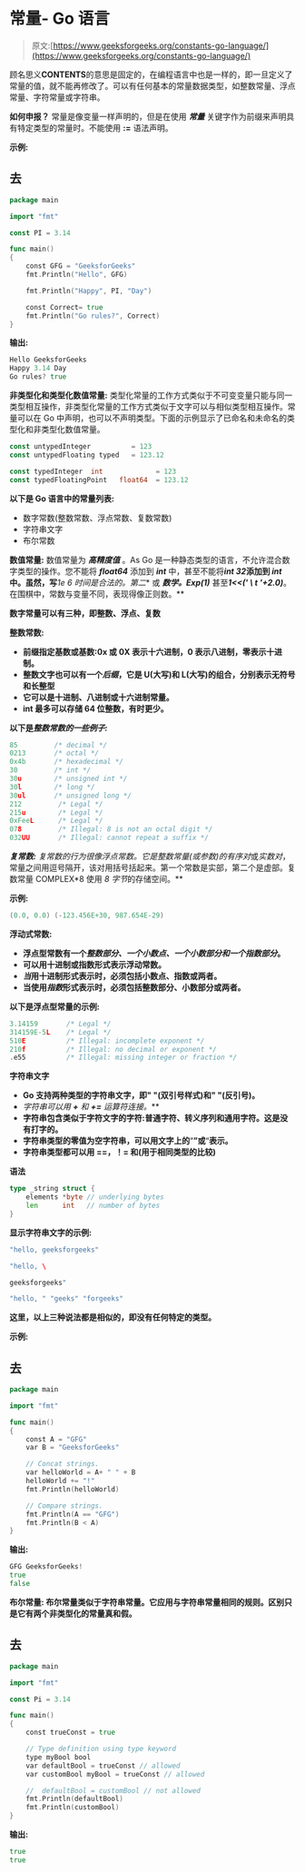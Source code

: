 # 常量- Go 语言

> 原文:[https://www.geeksforgeeks.org/constants-go-language/](https://www.geeksforgeeks.org/constants-go-language/)

顾名思义**CONTENTS**的意思是固定的，在编程语言中也是一样的，即一旦定义了常量的值，就不能再修改了。可以有任何基本的常量数据类型，如整数常量、浮点常量、字符常量或字符串。

**如何申报？**
常量是像变量一样声明的，但是在使用 ***常量*** 关键字作为前缀来声明具有特定类型的常量时。不能使用 **:=** 语法声明。

**示例:**

## 去

```go
package main

import "fmt"

const PI = 3.14

func main()
{
    const GFG = "GeeksforGeeks"
    fmt.Println("Hello", GFG)

    fmt.Println("Happy", PI, "Day")

    const Correct= true
    fmt.Println("Go rules?", Correct)
}
```

**输出:**

```go
Hello GeeksforGeeks
Happy 3.14 Day
Go rules? true
```

**非类型化和类型化数值常量:**
类型化常量的工作方式类似于不可变变量只能与同一类型相互操作，非类型化常量的工作方式类似于文字可以与相似类型相互操作。常量可以在 Go 中声明，也可以不声明类型。下面的示例显示了已命名和未命名的类型化和非类型化数值常量。

```go
const untypedInteger          = 123
const untypedFloating typed   = 123.12

const typedInteger  int             = 123
const typedFloatingPoint   float64  = 123.12
```

**以下是 Go 语言中的常量列表:**

*   数字常数(整数常数、浮点常数、复数常数)
*   字符串文字
*   布尔常数

**数值常量:**
数值常量为 ***高精度值*** 。As Go 是一种静态类型的语言，不允许混合数字类型的操作。您不能将 ***float64*** 添加到 ***int*** 中，甚至不能将***int 32*****添加到 ***int*** 中。虽然，写***1e 6 *时间是合法的。第二*** 或 ***数学。Exp(1)*** 甚至***1<<(' \ t '+2.0)***。在围棋中，常数与变量不同，表现得像正则数。**

**数字常量可以有三种，即整数、浮点、复数**

****整数常数:****

*   **前缀指定基数或基数:0x 或 0X 表示十六进制，0 表示八进制，零表示十进制。**
*   **整数文字也可以有一个*后缀*，它是 U(大写)和 L(大写)的组合，分别表示无符号和长整型**
*   **它可以是十进制、八进制或十六进制常量。**
*   **int 最多可以存储 64 位整数，有时更少。**

**以下是*整数常数的一些例子:***

```go
85         /* decimal */
0213       /* octal */
0x4b       /* hexadecimal */
30         /* int */
30u        /* unsigned int */
30l        /* long */
30ul       /* unsigned long */
212         /* Legal */
215u        /* Legal */
0xFeeL      /* Legal */
078         /* Illegal: 8 is not an octal digit */
032UU       /* Illegal: cannot repeat a suffix */
```

****复常数:**
复常数的行为很像浮点常数。它是整数常量(或参数)的*有序对*或*实数对*，常量之间用逗号隔开，该对用括号括起来。第一个常数是实部，第二个是虚部。复数常量 COMPLEX*8 使用 *8 字节*的存储空间。**

****示例:****

```go
(0.0, 0.0) (-123.456E+30, 987.654E-29)
```

****浮动式常数:****

*   **浮点型常数有一个*整数部分、一个小数点、一个小数部分和一个指数部分*。**
*   **可以用十进制或指数形式表示浮动常数。**
*   ***当*用十进制形式表示时，必须包括小数点、指数或两者。**
*   **当使用*指数*形式表示时，必须包括整数部分、小数部分或两者。**

**以下是浮点型常量的示例:**

```go
3.14159       /* Legal */
314159E-5L    /* Legal */
510E          /* Illegal: incomplete exponent */
210f          /* Illegal: no decimal or exponent */
.e55          /* Illegal: missing integer or fraction */
```

****字符串文字****

*   **Go 支持两种类型的字符串文字，即" "(双引号样式)和" "(反引号)。**
*   **字符串可以用 **+** 和 **+=** 运算符连接*。***
*   **字符串包含类似于字符文字的字符:普通字符、转义序列和通用字符。这是没有打字的。**
*   **字符串类型的零值为空字符串，可以用文字上的**“**”或**“**表示。**
*   **字符串类型都可以用 **==，！=** 和(用于相同类型的比较)**

****语法****

```go
type _string struct {
    elements *byte // underlying bytes
    len      int   // number of bytes
}
```

****显示字符串文字的示例:****

```go
"hello, geeksforgeeks" 

"hello, \ 

geeksforgeeks" 

"hello, " "geeks" "forgeeks" 
```

**这里，以上三种说法都是相似的，即没有任何特定的类型。**

****示例:****

## **去**

```go
package main

import "fmt"

func main()
{
    const A = "GFG"
    var B = "GeeksforGeeks"

    // Concat strings.
    var helloWorld = A+ " " + B
    helloWorld += "!"
    fmt.Println(helloWorld)

    // Compare strings.
    fmt.Println(A == "GFG")  
    fmt.Println(B < A)
}
```

****输出:****

```go
GFG GeeksforGeeks!
true
false
```

****布尔常量:**
布尔常量类似于字符串常量。它应用与字符串常量相同的规则。区别只是它有两个非类型化的常量真和假。**

## **去**

```go
package main

import "fmt"

const Pi = 3.14

func main()
{
    const trueConst = true

    // Type definition using type keyword
    type myBool bool   
    var defaultBool = trueConst // allowed
    var customBool myBool = trueConst // allowed

    //  defaultBool = customBool // not allowed
    fmt.Println(defaultBool)
    fmt.Println(customBool)  
}
```

****输出:****

```go
true
true
```